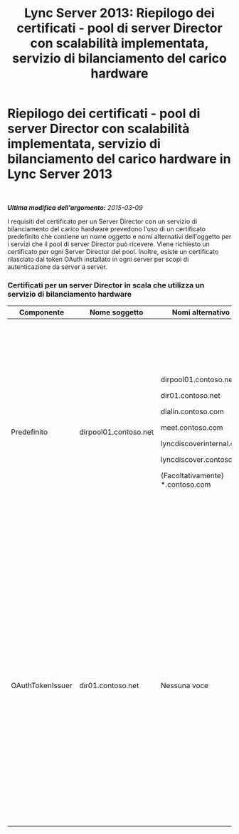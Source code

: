 ﻿---
title: 'Lync Server 2013: Riepilogo dei certificati - pool di server Director con scalabilità implementata, servizio di bilanciamento del carico hardware'
TOCTitle: Riepilogo dei certificati - pool di server Director con scalabilità implementata, servizio di bilanciamento del carico hardware
ms:assetid: 45940add-8027-418d-b79a-9033b494762f
ms:mtpsurl: https://technet.microsoft.com/it-it/library/JJ204846(v=OCS.15)
ms:contentKeyID: 49300385
ms.date: 08/24/2015
mtps_version: v=OCS.15
ms.translationtype: HT
---

# Riepilogo dei certificati - pool di server Director con scalabilità implementata, servizio di bilanciamento del carico hardware in Lync Server 2013

 

_**Ultima modifica dell'argomento:** 2015-03-09_

I requisiti del certificato per un Server Director con un servizio di bilanciamento del carico hardware prevedono l'uso di un certificato predefinito che contiene un nome oggetto e nomi alternativi dell'oggetto per i servizi che il pool di server Director può ricevere. Viene richiesto un certificato per ogni Server Director del pool. Inoltre, esiste un certificato rilasciato dal token OAuth installato in ogni server per scopi di autenticazione da server a server.

### Certificati per un server Director in scala che utilizza un servizio di bilanciamento hardware

<table>
<colgroup>
<col style="width: 25%" />
<col style="width: 25%" />
<col style="width: 25%" />
<col style="width: 25%" />
</colgroup>
<thead>
<tr class="header">
<th>Componente</th>
<th>Nome soggetto</th>
<th>Nomi alternativo soggetto</th>
<th>Commenti</th>
</tr>
</thead>
<tbody>
<tr class="odd">
<td><p>Predefinito</p></td>
<td><p>dirpool01.contoso.net</p></td>
<td><p>dirpool01.contoso.net</p>
<p>dir01.contoso.net</p>
<p>dialin.contoso.com</p>
<p>meet.contoso.com</p>
<p>lyncdiscoverinternal.contoso.com</p>
<p>lyncdiscover.contoso.com</p>
<p>(Facoltativamente) *.contoso.com</p></td>
<td><p>I certificati per Server Director possono essere richiesti presso un'autorità di certificazione gestita internamente, o presso un'autorità di certificazione pubblica.</p>
<p>Il Server Director risponde alle richieste del proxy inverso nel perimetro, o dal server perimetrale.</p>
<p>In alternativa, una voce con caratteri jolly per gli URL semplici</p></td>
</tr>
<tr class="even">
<td><p>OAuthTokenIssuer</p></td>
<td><p>dir01.contoso.net</p></td>
<td><p>Nessuna voce</p></td>
<td><div class="alert">

> [!IMPORTANT]
> La lunghezza minima della chiave è pari a 1024, ma si potrebbe ricevere un messaggio che informa che la lunghezza minima consigliata è pari a 2048 bit.


</div>
<p>Il certificato OAuthTokenIssuer è un certificato a finalità singola, per l'autenticazione dei server in un ambiente a larga scala, e può essere richiesto a un'autorità di certificazione interna o pubblica. Questo certificato è obbligatorio.</p></td>
</tr>
</tbody>
</table>

